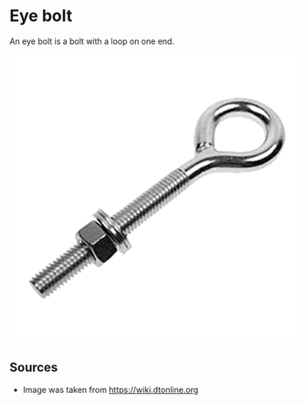 # Eye bolt

An eye bolt is a bolt with a loop on one end.

![Image of an Eye bolt](../assets/images/eyebolt.png)

## Sources

- Image was taken from <https://wiki.dtonline.org>